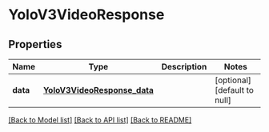 # YoloV3VideoResponse
## Properties

Name | Type | Description | Notes
------------ | ------------- | ------------- | -------------
**data** | [**YoloV3VideoResponse_data**](YoloV3VideoResponse_data.md) |  | [optional] [default to null]

[[Back to Model list]](../README.md#documentation-for-models) [[Back to API list]](../README.md#documentation-for-api-endpoints) [[Back to README]](../README.md)

